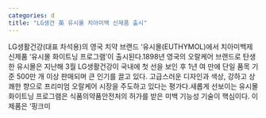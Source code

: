 ```yaml
---
categories: d
title: "LG생건 英 유시몰 치아미백 신제품 출시"
---
```

LG생활건강(대표 차석용)의 영국 치약 브랜드 ‘유시몰(EUTHYMOL)에서 치아미백제 신제품 ‘유시몰 화이트닝 프로그램’이 출시된다.1898년 영국의 오랄케어 브랜드로 탄생한 유시몰은 지난해 3월 LG생활건강이 국내에 첫 선을 보인 후 1년 여 만에 단일 품목 기준 500만 개 이상 판매되며 큰 인기를 끌고 있다. 고급스러운 디자인과 색상, 강하고 상쾌한 향으로 프리미엄 오랄케어 시장을 주도하고 있다는 평가다.새롭게 선보이는 유시몰 화이트닝 프로그램은 식품의약품안전처의 허가를 받은 미백 기능성 기술이 핵심이다. 이 제품은 ‘핑크미